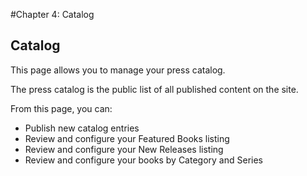#Chapter 4: Catalog
## Catalog

This page allows you to manage your press catalog. 

The press catalog is the public list of all published content on the site.

From this page, you can:

* Publish new catalog entries
* Review and configure your Featured Books listing
* Review and configure your New Releases listing
* Review and configure your books by Category and Series


